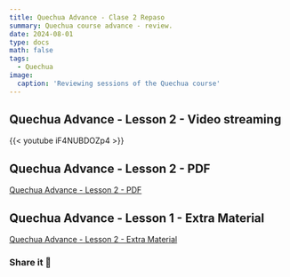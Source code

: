 ```yaml
---
title: Quechua Advance - Clase 2 Repaso
summary: Quechua course advance - review.
date: 2024-08-01
type: docs
math: false
tags:
  - Quechua
image:
  caption: 'Reviewing sessions of the Quechua course'
---
```


## Quechua Advance - Lesson 2 - Video streaming

{{< youtube iF4NUBDOZp4 >}}

## Quechua Advance - Lesson 2 - PDF

[Quechua Advance - Lesson 2 - PDF](https://elwin.huamanquispe.com/course/quechua-advance/clase-2-repaso/2-clase-repaso.pdf)


## Quechua Advance - Lesson 1 - Extra Material

[Quechua Advance - Lesson 2 - Extra Material](https://elwin.huamanquispe.com/course/quechua-advance/clase-2-repaso/2-clase-repaso-instructivo.pdf)

### Share it 🙌
